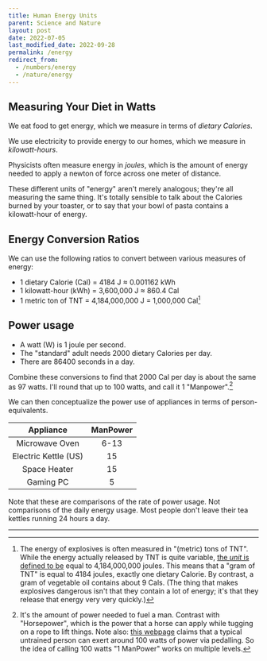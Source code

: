 ```yaml
---
title: Human Energy Units
parent: Science and Nature
layout: post
date: 2022-07-05
last_modified_date: 2022-09-28
permalink: /energy
redirect_from:
  - /numbers/energy
  - /nature/energy
---
```



## Measuring Your Diet in Watts

We eat food to get energy, which we measure in terms of *dietary Calories*.

We use electricity to provide energy to our homes, which we measure in *kilowatt-hours*.

Physicists often measure energy in *joules*, which is the amount of energy needed to apply a newton of force across one meter of distance.

These different units  of "energy" aren't merely analogous; they're all measuring the same thing. 
It's totally sensible to talk about the Calories burned by your toaster, or
to say that your bowl of pasta contains a kilowatt-hour of energy.



## Energy Conversion Ratios

We can use the following ratios to convert between various measures of energy:

- 1 dietary Calorie (Cal) = 4184 J ≈ 0.001162 kWh 
- 1 kilowatt-hour (kWh) = 3,600,000 J ≈ 860.4 Cal
- 1 metric ton of TNT = 4,184,000,000 J = 1,000,000 Cal[^gramoftnt]

<!--- 1 joule (J) = -->

[^gramoftnt]:The energy of explosives is often measured in "(metric) tons of TNT". While the energy actually released by TNT is quite variable, [the *unit* is defined to be](https://www.nist.gov/pml/special-publication-811/nist-guide-si-appendix-b-conversion-factors/nist-guide-si-appendix-b8) equal to 4,184,000,000 joules. This means that a "gram of TNT" is equal to 4184 joules, exactly one dietary Calorie. By contrast, a gram of vegetable oil contains about 9 Cals. (The thing that makes explosives dangerous isn't that they contain a lot of energy; it's that they release that energy very very quickly.)


## Power usage

- A watt (W) is 1 joule per second. 
- The "standard" adult needs 2000 dietary Calories per day.
- There are 86400 seconds in a day.

Combine these conversions to find that 2000 Cal per day is about the same as 97 watts. 
I'll round that up to 100 watts, and call it 1 "Manpower".[^horsepowercomparison]

[^horsepowercomparison]: It's the amount of power needed to fuel a man. Contrast with "Horsepower", which is the power that a horse can apply while tugging on a rope to lift things. Note also: [this webpage](https://www.pedalpc.com/blog/how-much-electricity-can-human-generate/) claims that a typical untrained person can exert around 100 watts of power via pedalling. So the idea of calling 100 watts "1 ManPower" works on multiple levels.

We can then conceptualize the power use of appliances in terms of person-equivalents.

<!--
https://en.wikipedia.org/wiki/Human_power
https://hypertextbook.com/facts/2003/WeiLiangMok.shtml
-->

| Appliance | ManPower |
|:-:|:-:|
| Microwave Oven | 6-13 |
| Electric Kettle (US) | 15 | 
| Space Heater | 15 | 
| Gaming PC | 5 | 


Note that these are comparisons of the rate of power usage. Not comparisons of the daily energy usage.
Most people don't leave their tea kettles running 24 hours a day.


---

